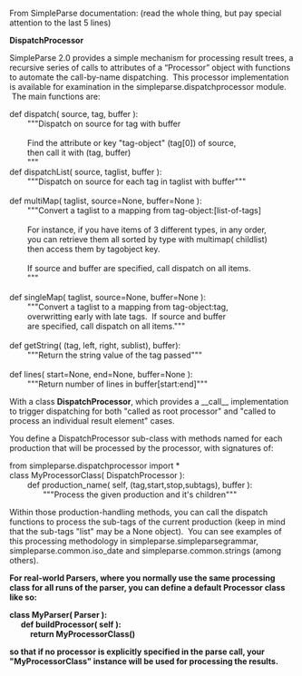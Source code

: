From SimpleParse documentation: (read the whole thing, but pay special
attention to the last 5 lines)

**DispatchProcessor**

SimpleParse 2.0 provides a simple mechanism for processing result trees,
a recursive series of calls to attributes of a “Processor” object with
functions to automate the call-by-name dispatching.  This processor
implementation is available for examination in the
simpleparse.dispatchprocessor module.  The main functions are:

def dispatch( source, tag, buffer ):\
        """Dispatch on source for tag with buffer\
\
        Find the attribute or key "tag-object" (tag[0]) of source,\
        then call it with (tag, buffer)\
        """\
def dispatchList( source, taglist, buffer ):\
        """Dispatch on source for each tag in taglist with buffer"""\
\
def multiMap( taglist, source=None, buffer=None ):\
        """Convert a taglist to a mapping from
tag-object:[list-of-tags]\
       \
        For instance, if you have items of 3 different types, in any
order,\
        you can retrieve them all sorted by type with multimap(
childlist)\
        then access them by tagobject key.\
\
        If source and buffer are specified, call dispatch on all items.\
        """\
\
def singleMap( taglist, source=None, buffer=None ):\
        """Convert a taglist to a mapping from tag-object:tag,\
        overwritting early with late tags.  If source and buffer\
        are specified, call dispatch on all items."""\
\
def getString( (tag, left, right, sublist), buffer):\
        """Return the string value of the tag passed"""\
\
def lines( start=None, end=None, buffer=None ):\
        """Return number of lines in buffer[start:end]"""

With a class **DispatchProcessor**, which provides a \_\_call\_\_
implementation to trigger dispatching for both "called as root
processor" and "called to process an individual result element" cases.

You define a DispatchProcessor sub-class with methods named for each
production that will be processed by the processor, with signatures of:

from simpleparse.dispatchprocessor import \*\
class MyProcessorClass( DispatchProcessor ):\
        def production\_name( self, (tag,start,stop,subtags), buffer ):\
               """Process the given production and it's children"""

Within those production-handling methods, you can call the dispatch
functions to process the sub-tags of the current production (keep in
mind that the sub-tags "list" may be a None object).  You can see
examples of this processing methodology in
simpleparse.simpleparsegrammar, simpleparse.common.iso\_date and
simpleparse.common.strings (among others).

**For real-world Parsers, where you normally use the same processing
class for all runs of the parser, you can define a default Processor
class like so:**

**class MyParser( Parser ):\
      def buildProcessor( self ):\
           return MyProcessorClass()**

**so that if no processor is explicitly specified in the parse call,
your "MyProcessorClass" instance will be used for processing the
results.**
